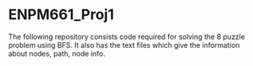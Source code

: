 # ENPM661_Proj1
The following repository consists code required for solving the 8 puzzle problem using BFS.
It also has the text files which give the information about nodes, path, node info.
